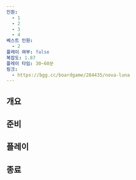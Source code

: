 ```yaml
---
인원:
  - 1
  - 2
  - 3
  - 4
베스트 인원:
  - 2
플레이 여부: false
복잡도: 1.87
플레이 타임: 30~60분
링크:
  - https://bgg.cc/boardgame/284435/nova-luna
---
```

## 개요
## 준비
## 플레이
## 종료
